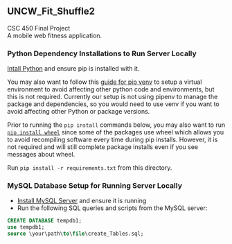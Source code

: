 ## UNCW_Fit_Shuffle2
CSC 450 Final Project  
A mobile web fitness application.

### Python Dependency Installations to Run Server Locally
[Intall Python](https://wiki.python.org/moin/BeginnersGuide/Download) and ensure pip is installed with it.

You may also want to follow this [guide for pip venv](https://packaging.python.org/guides/installing-using-pip-and-virtual-environments/) to setup a virtual environment to avoid affecting other python code and environments, but this is not required.  Currently our setup is not using pipenv to manage the package and dependencies, so you would need to use venv if you want to avoid affecting other Python or package versions.

Prior to running the `pip install` commands below, you may also want to run [`pip install wheel`](https://wheel.readthedocs.io/en/latest/installing.html) since some of the packages use wheel which allows you to avoid recompiling software every time during pip installs.  However, it is not required and will still complete package installs even if you see messages about wheel.

Run `pip install -r requirements.txt` from this directory.

### MySQL Database Setup for Running Server Locally
- [Install MySQL Server](https://dev.mysql.com/doc/refman/8.0/en/installing.html) and ensure it is running
- Run the following SQL queries and scripts from the MySQL server:
```sql
CREATE DATABASE tempdb1;
use tempdb1;
source \your\path\to\file\create_Tables.sql;
```